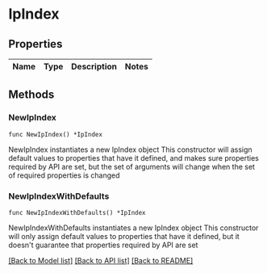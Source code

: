 # IpIndex

## Properties

Name | Type | Description | Notes
------------ | ------------- | ------------- | -------------

## Methods

### NewIpIndex

`func NewIpIndex() *IpIndex`

NewIpIndex instantiates a new IpIndex object
This constructor will assign default values to properties that have it defined,
and makes sure properties required by API are set, but the set of arguments
will change when the set of required properties is changed

### NewIpIndexWithDefaults

`func NewIpIndexWithDefaults() *IpIndex`

NewIpIndexWithDefaults instantiates a new IpIndex object
This constructor will only assign default values to properties that have it defined,
but it doesn't guarantee that properties required by API are set


[[Back to Model list]](../README.md#documentation-for-models) [[Back to API list]](../README.md#documentation-for-api-endpoints) [[Back to README]](../README.md)



